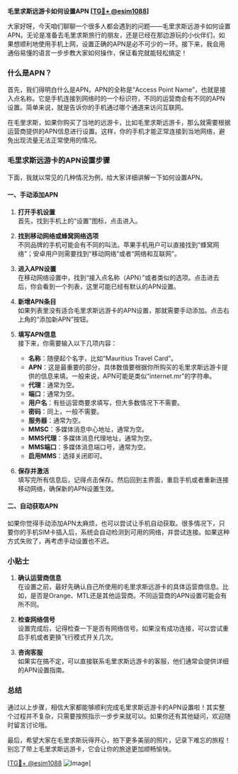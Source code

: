 **毛里求斯远游卡如何设置APN [[TG💪+ @esim1088](https://t.me/s/esim1088)]**

大家好呀，今天咱们聊聊一个很多人都会遇到的问题——毛里求斯远游卡如何设置APN。无论是准备去毛里求斯旅行的朋友，还是已经在那边游玩的小伙伴们，如果想顺利地使用手机上网，设置正确的APN是必不可少的一环。接下来，我会用通俗易懂的语言一步步教大家如何操作，保证看完就能轻松搞定！

### 什么是APN？

首先，我们得明白什么是APN。APN的全称是“Access Point Name”，也就是接入点名称。它是手机连接到网络时的一个标识符，不同的运营商会有不同的APN设置。简单来说，就是告诉你的手机通过哪个通道来访问互联网。

在毛里求斯，如果你购买了当地的远游卡，比如毛里求斯远游卡，那么就需要根据运营商提供的APN信息进行设置。这样，你的手机才能正常连接到当地网络，避免出现流量无法正常使用的情况。

### 毛里求斯远游卡的APN设置步骤

下面，我就以常见的几种情况为例，给大家详细讲解一下如何设置APN。

#### 一、手动添加APN

1. **打开手机设置**  
   首先，找到手机上的“设置”图标，点击进入。

2. **找到移动网络或蜂窝网络选项**  
   不同品牌的手机可能会有不同的叫法。苹果手机用户可以直接找到“蜂窝网络”；安卓用户则需要找到“移动网络”或者“网络和互联网”。

3. **进入APN设置**  
   在移动网络设置中，找到“接入点名称（APN）”或者类似的选项。点击进去后，你会看到一个列表，这里可能已经有默认的APN设置。

4. **新增APN条目**  
   如果列表里没有适合毛里求斯远游卡的APN设置，那就需要手动添加。点击右上角的“添加新APN”按钮。

5. **填写APN信息**  
   接下来，你需要输入以下几项内容：
   - **名称**：随便起个名字，比如“Mauritius Travel Card”。
   - **APN**：这是最重要的部分，具体数值要根据你所购买的毛里求斯远游卡提供的信息来填。一般来说，APN可能是类似“internet.mr”的字符串。
   - **代理**：通常为空。
   - **端口**：通常为空。
   - **用户名**：有些运营商要求填写，但大多数情况下不需要。
   - **密码**：同上，一般不需要。
   - **服务器**：通常为空。
   - **MMSC**：多媒体消息中心地址，通常为空。
   - **MMS代理**：多媒体消息代理地址，通常为空。
   - **MMS端口**：多媒体消息端口号，通常为空。
   - **启用MMS**：选择关闭即可。

6. **保存并激活**  
   填写完所有信息后，记得点击保存。然后回到主界面，重启手机或者重新连接移动网络，确保新的APN设置生效。

#### 二、自动获取APN

如果你觉得手动添加APN太麻烦，也可以尝试让手机自动获取。很多情况下，只要你的手机SIM卡插入后，系统会自动检测到可用的网络，并尝试连接。如果这种方式失败了，再考虑手动设置也不迟。

### 小贴士

1. **确认运营商信息**  
   在设置之前，最好先确认自己所使用的毛里求斯远游卡的具体运营商信息。比如，是否是Orange、MTL还是其他运营商。不同运营商的APN设置可能会有所不同。

2. **检查网络信号**  
   设置完成后，记得检查一下是否有网络信号。如果没有成功连接，可以尝试重启手机或者更换飞行模式开关几次。

3. **咨询客服**  
   如果实在搞不定，可以直接联系毛里求斯远游卡的客服，他们通常会提供详细的APN设置指南。

### 总结

通过以上步骤，相信大家都能够顺利完成毛里求斯远游卡的APN设置啦！其实整个过程并不复杂，只需要按照指示一步步来就可以。如果你还有其他疑问，欢迎随时留言讨论哦。

最后，希望大家在毛里求斯玩得开心，拍下更多美丽的照片，记录下难忘的旅程！别忘了带上毛里求斯远游卡，它会让你的旅途更加顺畅愉快。

[[TG💪+ @esim1088](https://t.me/s/esim1088) ![Image](https://i.postimg.cc/4NQfJmqS/Snipaste-2025-05-13-00-14-12.png)]